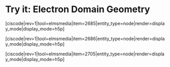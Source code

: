 # Try it: Electron Domain Geometry

[ciscode|rev=1|tool=elmsmedia|item=2685|entity_type=node|render=display_mode|display_mode=h5p]

[ciscode|rev=1|tool=elmsmedia|item=2686|entity_type=node|render=display_mode|display_mode=h5p]

[ciscode|rev=1|tool=elmsmedia|item=2705|entity_type=node|render=display_mode|display_mode=h5p]

 